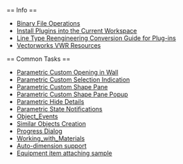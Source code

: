 == Info ==

* [Binary File Operations](Binary%20File%20Operations.md)
* [Install Plugins into the Current Workspace](Install%20Plugins%20into%20the%20Current%20Workspace.md)
* [Line Type Reengineering Conversion Guide for Plug-ins](Line%20Type%20Reengineering%20Conversion%20Guide%20for%20Plug-ins.md)
* [Vectorworks VWR Resources](Vectorworks%20VWR%20Resources.md)

== Common Tasks ==

* [Parametric Custom Opening in Wall](Parametric%20Custom%20Opening%20in%20Wall.md)
* [Parametric Custom Selection Indication](Parametric%20Custom%20Selection%20Indication.md)
* [Parametric Custom Shape Pane](Parametric%20Custom%20Shape%20Pane.md)
* [Parametric Custom Shape Pane Popup](Parametric%20Custom%20Shape%20Pane%20Popup.md)
* [Parametric Hide Details](Parametric%20Hide%20Details.md)
* [Parametric State Notifications](Parametric%20State%20Notifications.md)
* [Object_Events](Object%20Events.md)
* [Similar Objects Creation](Similar%20Objects%20Creation.md)
* [Progress Dialog](Progress%20Dialog.md)
* [Working_with_Materials](Working%20with%20Materials.md)
* [Auto-dimension support](Auto-dimension%20support.md)
* [Equipment item attaching sample](Equipment%20item%20attaching%20sample.md)